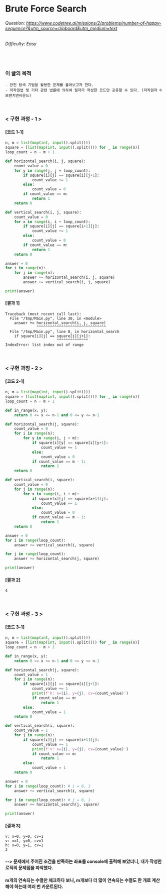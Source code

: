 # Brute Force Search
###### Question: https://www.codetree.ai/missions/2/problems/number-of-happy-sequence?&utm_source=clipboard&utm_medium=text
###### Difficulty: Easy
<br/>

### 이 글의 목적
    - 완전 탐색 기법을 활용한 문제를 풀어보고자 한다.
    - 저작권법 및 기타 관련 법률에 의하여 필자가 작성한 코드만 공유할 수 있다. (저작권자 © 브랜치앤바운드)
<br/>

### < 구현 과정 - 1 >

#### [코드 1-1]
```python
n, m = list(map(int, input().split()))
square = [list(map(int, input().split())) for _ in range(n)]
loop_count = n - m + 1

def horizontal_search(i, j, square):
    count_value = 0
    for y in range(j, j + loop_count):
        if square[i][j] == square[i][j+1]:
            count_value += 1
        else:
            count_value = 0
        if count_value == m:
            return 1
    return 0

def vertical_search(i, j, square):
    count_value = 0
    for x in range(i, i + loop_count):
        if square[i][j] == square[i+1][j]:
            count_value += 1
        else:
            count_value = 0
        if count_value == m:
            return 1
    return 0

answer = 0
for i in range(n):
    for j in range(n):
        answer += horizontal_search(i, j, square)
        answer += vertical_search(i, j, square)

print(answer)
```
#### [결과 1]
```plaintext
Traceback (most recent call last):
  File "/tmp/Main.py", line 30, in <module>
    answer += horizontal_search(i, j, square)
              ^^^^^^^^^^^^^^^^^^^^^^^^^^^^^^^
  File "/tmp/Main.py", line 8, in horizontal_search
    if square[i][j] == square[i][j+1]:
                       ^^^^^^^^^^^^^^
IndexError: list index out of range
```
<br/>

### < 구현 과정 - 2 >

#### [코드 2-1]
```python
n, m = list(map(int, input().split()))
square = [list(map(int, input().split())) for _ in range(n)]
loop_count = n - m + 1

def in_range(x, y):
    return 0 <= x <= n-1 and 0 <= y <= n-1

def horizontal_search(j, square):
    count_value = 0
    for i in range(n):
        for y in range(j, j + m):
            if square[i][y] == square[i][y+1]:
                count_value += 1
            else:
                count_value = 0
            if count_value == m - 1:
                return 1
    return 0

def vertical_search(i, square):
    count_value = 0
    for j in range(n):
        for x in range(i, i + m):
            if square[x][j] == square[x+1][j]:
                count_value += 1
            else:
                count_value = 0
            if count_value == m - 1:
                return 1
    return 0

answer = 0
for i in range(loop_count):
    answer += vertical_search(i, square)

for j in range(loop_count):
    answer += horizontal_search(j, square)

print(answer)
```
#### [결과 2]
```plaintext
4
```
<br/>

### < 구현 과정 - 3 >

#### [코드 3-1]
```python
n, m = list(map(int, input().split()))
square = [list(map(int, input().split())) for _ in range(n)]
loop_count = n - m + 1

def in_range(x, y):
    return 0 <= x <= n-1 and 0 <= y <= n-1

def horizontal_search(j, square):
    count_value = 1
    for i in range(n):
        if square[i][j] == square[i][j+1]:
            count_value += 1
            print(f'h: x={i}, y={j}, cv={count_value}')
            if count_value == m:
                return 1
        else:
            count_value = 1
    return 0

def vertical_search(i, square):
    count_value = 1
    for j in range(n):
        if square[i][j] == square[i+1][j]:
            count_value += 1
            print(f'v: x={i}, y={j}, cv={count_value}')
            if count_value == m:
                return 1
        else:
            count_value = 1
    return 0

answer = 0
for i in range(loop_count): # i = 0, 1
    answer += vertical_search(i, square)

for j in range(loop_count): # j = 0, 1
    answer += horizontal_search(j, square)

print(answer)
```
#### [결과 3]
```plaintext
v: x=0, y=0, cv=1
v: x=1, y=0, cv=1
h: x=0, y=1, cv=1
3
```
#### --> 문제에서 주어진 조건을 만족하는 좌표를 console에 출력해 보았더니, 내가 작성한 로직의 문제점을 파악했다.
#### m개의 연속되는 수열만 체크하다 보니, m개보다 더 많이 연속되는 수열도 한 개로 계산해야 하는데 여러 번 카운트된다.

